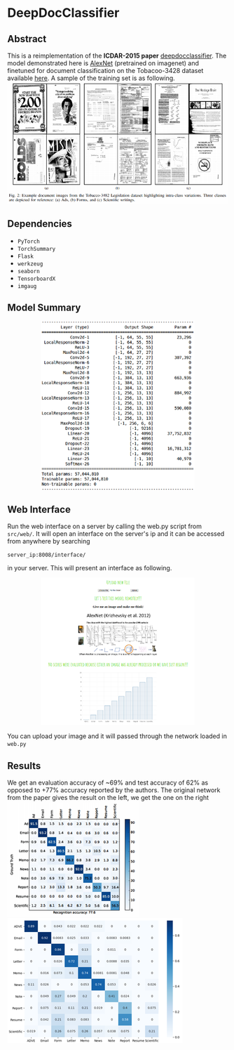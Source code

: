 # DeepDocClassifier
## Abstract
This is a reimplementation of the **ICDAR-2015 paper** [deepdocclassifier](https://ieeexplore.ieee.org/document/7333933/). 
The model demonstrated here is [AlexNet](https://papers.nips.cc/paper/4824-imagenet-classification-with-deep-convolutional-neural-networks.pdf) (pretrained on imagenet) and finetuned for document classification on the Tobacoo-3428 dataset available [here](https://lampsrv02.umiacs.umd.edu/projdb/project.php?id=72). A sample of the training set is as following.
![sample training images](imgs/sample_of_training_set.png)

## Dependencies

* `PyTorch`
* `TorchSummary`
* `Flask`
* `werkzeug`
* `seaborn`
* `TensorboardX` 
* `imgaug`

## Model Summary
<p align="center">
  <img src="imgs/network_summary.png" width="350" title="Interface">
</p> 


## Web Interface
Run the web interface on a server by calling the web.py script from `src/web/`. It will open an interface on the server's ip and it can be accessed from anywhere by searching
```
server_ip:8008/interface/
``` 
in your server. This will present an interface as following.

<p align="center">
  <img src="imgs/interface.png" width="350" title="Interface">
</p> 

You can upload your image and it will passed through the network loaded in `web.py`

## Results
We get an evaluation accuracy of ~69% and test accuracy of 62% as opposed to +77% accuracy reported by the authors.
The original network from the paper gives the result on the left, we get the one on the right
![their confusion](imgs/their_confusion.png) ![my confusion](imgs/confusion.png)